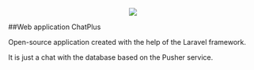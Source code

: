 <p align="center"><img src="https://laravel.com/assets/img/components/logo-laravel.svg"></p>

##Web application ChatPlus
<p>Open-source application created with the help of the Laravel framework.</p>
<p>It is just a chat with the database based on the Pusher service.</p>
